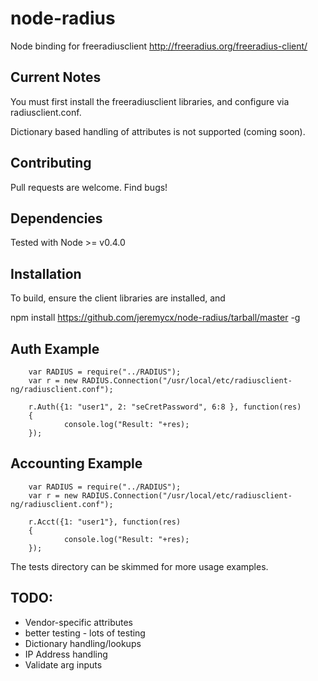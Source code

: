 node-radius
===========

Node binding for freeradiusclient http://freeradius.org/freeradius-client/

Current Notes
-------------
You must first install the freeradiusclient libraries, and configure via radiusclient.conf.

Dictionary based handling of attributes is not supported (coming soon).

Contributing
------------
Pull requests are welcome. Find bugs!

Dependencies
------------

Tested with Node >= v0.4.0

Installation
------------

To build, ensure the client libraries are installed, and

   npm install https://github.com/jeremycx/node-radius/tarball/master -g

Auth Example
------------
        var RADIUS = require("../RADIUS");
        var r = new RADIUS.Connection("/usr/local/etc/radiusclient-ng/radiusclient.conf");
        
        r.Auth({1: "user1", 2: "seCretPassword", 6:8 }, function(res)
        {
                console.log("Result: "+res);
        });

Accounting Example
--------------------
        var RADIUS = require("../RADIUS");
        var r = new RADIUS.Connection("/usr/local/etc/radiusclient-ng/radiusclient.conf");
        
        r.Acct({1: "user1"}, function(res)
        {
                console.log("Result: "+res);
        });


The tests directory can be skimmed for more usage examples.

TODO:
-----
* Vendor-specific attributes
* better testing - lots of testing
* Dictionary handling/lookups
* IP Address handling
* Validate arg inputs
